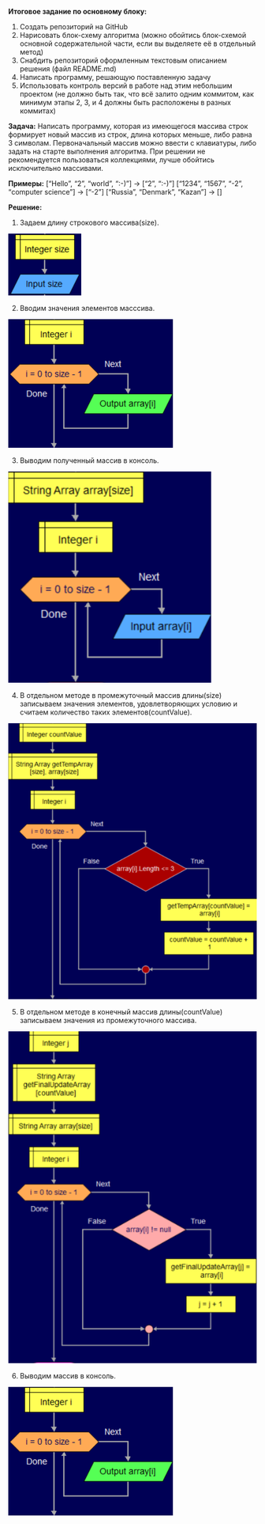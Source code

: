 **Итоговое задание по основному блоку:**
1. Создать репозиторий на GitHub
2. Нарисовать блок-схему алгоритма (можно обойтись блок-схемой основной содержательной части, если вы выделяете её в отдельный метод)
3. Снабдить репозиторий оформленным текстовым описанием решения (файл README.md)
4. Написать программу, решающую поставленную задачу
5. Использовать контроль версий в работе над этим небольшим проектом (не должно быть так, что всё залито одним коммитом, как минимум этапы 2, 3, и 4 должны быть расположены в разных коммитах)

**Задача:** Написать программу, которая из имеющегося массива строк формирует новый массив из строк, длина которых меньше, либо равна 3 символам. 
Первоначальный массив можно ввести с клавиатуры, либо задать на старте выполнения алгоритма. 
При решении не рекомендуется пользоваться коллекциями, лучше обойтись исключительно массивами.

**Примеры:**
[“Hello”, “2”, “world”, “:-)”] → [“2”, “:-)”]
[“1234”, “1567”, “-2”, “computer science”] → [“-2”]
[“Russia”, “Denmark”, “Kazan”] → []

**Решение:**
1. Задаем длину строкового массива(size).

![Point_1](Pictures/point_1.png)

2. Вводим значения элементов масссива.

![Point_2_6](Pictures/point_2_6.png)

3. Выводим полученный массив в консоль.

![Point_3](Pictures/point_3.png)

4. В отдельном методе в промежуточный массив длины(size) записываем значения элементов, удовлетворяющих условию и считаем количество таких элементов(countValue).

![Point_4](Pictures/point_4.png)

5. В отдельном методе в конечный массив длины(countValue) записываем значения из промежуточного массива.

![Point_5](Pictures/point_5.png)

6. Выводим массив в консоль.

![Point_2_6](Pictures/point_2_6.png)

